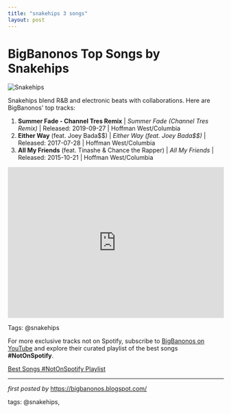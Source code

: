 ```yaml
---
title: "snakehips 3 songs"
layout: post
---
```

<h1>BigBanonos Top Songs by Snakehips</h1>
<img src="https://lh3.googleusercontent.com/uJ9mCekZwY_JDZE-6TgENgtbS7iMMk4HMLkxK0LHKYK2N2mi236RjT4meCJ4qy1Xm7pRAgZSf8xlYOc=w544-h544-p-l90-rj" alt="Snakehips"> <p>Snakehips blend R&B and electronic beats with collaborations. Here are BigBanonos' top tracks:</p> <ol> <li><strong>Summer Fade - Channel Tres Remix</strong> | <em>Summer Fade (Channel Tres Remix)</em> | Released: 2019-09-27 | Hoffman West/Columbia</li> <li><strong>Either Way</strong> (feat. Joey Bada$$) | <em>Either Way (feat. Joey Bada$$)</em> | Released: 2017-07-28 | Hoffman West/Columbia</li> <li><strong>All My Friends</strong> (feat. Tinashe & Chance the Rapper) | <em>All My Friends</em> | Released: 2015-10-21 | Hoffman West/Columbia</li>
</ol> <div> <iframe src="https://open.spotify.com/embed/playlist/2IMzPnY7S7Siau82u8boYu?utm_source=generator" width="100%" height="352" frameborder="0" allow="autoplay; clipboard-write; encrypted-media; fullscreen; picture-in-picture" loading="lazy"></iframe>
</div>
<p>Tags: @snakehips</p>


<!--Subscribe and Playlist Links-->
<div>
    <p>For more exclusive tracks not on Spotify, subscribe to <a href="https://www.youtube.com/@BigBanonos" target="_blank">BigBanonos on YouTube</a> and explore their curated playlist of the best songs <strong>#NotOnSpotify</strong>.</p>
    <p><a href="https://www.youtube.com/playlist?list=PLtuNtuTatqI0kFahUCbtbfenC_ET5O_tr" target="_blank">Best Songs #NotOnSpotify Playlist<br /></a></p></div>

<hr />

<p><em>first posted by</em> <a href="https://bigbanonos.blogspot.com/" rel="noopener" target="_new">https://bigbanonos.blogspot.com/</a></p>

<p>tags: @snakehips,</p>
